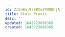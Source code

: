 ```yaml
---
id: Zz5nBaj9zS8XoZ4WOGhjA
title: Stoic Praxis
desc: ''
updated: 1643723096365
created: 1643723096365
---
```


